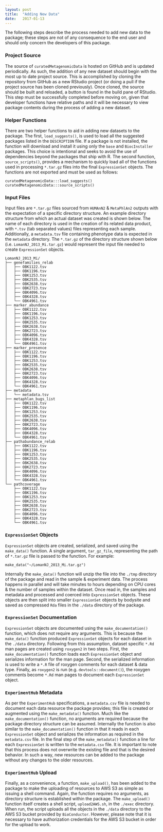 ```yaml
---
layout: post
title:  "Adding New Data"
date:   2017-01-13
---
```

The following steps describe the process needed to add new data to the package; these steps are not of any consequence to the end user and should only concern the developers of this package.

### Project Source

The source of `curatedMetagenomicData` is hosted on GitHub and is updated
periodically. As such, the addition of any new dataset should begin with the
most up to date project source. This is accomplished by cloning the repository
from GitHub as a new RStudio project (or doing a pull if the project source has
been cloned previously). Once cloned, the source should be built and reloaded, a
button is found in the build pane of RStudio. This step must be successfully
completed before moving on, given that developer functions have relative paths
and it will be necessary to view package contents during the process of adding a
new dataset.

### Helper Functions

There are two helper functions to aid in adding new datasets to the package. The
first, `load_suggests()`, is used to load all the suggested packages listed in
the `DESCRIPTION` file. If a package is not installed, the function will
download and install it using only the `base` and `BiocInstaller` packages. This
choice is intentional and seeks to avoid the use of dependencies beyond the
packages that ship with R. The second function, `source_scripts()`, provides a
mechanism to quickly load all of the functions used in processing `*.tar.gz`
files into the final `ExpressionSet` objects. The functions are not exported and
must be used as follows:

```
curatedMetagenomicData:::load_suggests()
curatedMetagenomicData:::source_scripts()
```

### Input Files

Input files are `*.tar.gz` files sourced from `HUMAnN2` & `MetaPhlAn2` outputs
with the expectation of a specific directory structure. An example directory
structure from which an actual dataset was created is shown below. The name of
each directory is used in the creation of its related data product, with `*.tsv`
(tab separated values) files representing each sample. Additionally, a
`metadata.tsv` file containing phenotype data is expected in the `metadata`
directory. The `*.tar.gz` of the directory structure shown below (i.e.
`LomanNJ_2013_Mi.tar.gz`) would represent the input file needed to create
`ExpressionSet` objects.

```
LomanNJ_2013_Mi/
├── genefamilies_relab
│   ├── OBK1122.tsv
│   ├── OBK1196.tsv
│   ├── OBK1253.tsv
│   ├── OBK2535.tsv
│   ├── OBK2638.tsv
│   ├── OBK2723.tsv
│   ├── OBK4096.tsv
│   ├── OBK4328.tsv
│   └── OBK4961.tsv
├── marker_abundance
│   ├── OBK1122.tsv
│   ├── OBK1196.tsv
│   ├── OBK1253.tsv
│   ├── OBK2535.tsv
│   ├── OBK2638.tsv
│   ├── OBK2723.tsv
│   ├── OBK4096.tsv
│   ├── OBK4328.tsv
│   └── OBK4961.tsv
├── marker_presence
│   ├── OBK1122.tsv
│   ├── OBK1196.tsv
│   ├── OBK1253.tsv
│   ├── OBK2535.tsv
│   ├── OBK2638.tsv
│   ├── OBK2723.tsv
│   ├── OBK4096.tsv
│   ├── OBK4328.tsv
│   └── OBK4961.tsv
├── metadata
│   └── metadata.tsv
├── metaphlan_bugs_list
│   ├── OBK1122.tsv
│   ├── OBK1196.tsv
│   ├── OBK1253.tsv
│   ├── OBK2535.tsv
│   ├── OBK2638.tsv
│   ├── OBK2723.tsv
│   ├── OBK4096.tsv
│   ├── OBK4328.tsv
│   └── OBK4961.tsv
├── pathabundance_relab
│   ├── OBK1122.tsv
│   ├── OBK1196.tsv
│   ├── OBK1253.tsv
│   ├── OBK2535.tsv
│   ├── OBK2638.tsv
│   ├── OBK2723.tsv
│   ├── OBK4096.tsv
│   ├── OBK4328.tsv
│   └── OBK4961.tsv
└── pathcoverage
    ├── OBK1122.tsv
    ├── OBK1196.tsv
    ├── OBK1253.tsv
    ├── OBK2535.tsv
    ├── OBK2638.tsv
    ├── OBK2723.tsv
    ├── OBK4096.tsv
    ├── OBK4328.tsv
    └── OBK4961.tsv
```

### `ExpressionSet` Objects

`ExpressionSet` objects are created, serialized, and saved using the `make_data()`
function. A single argument, `tar_gz_file`, representing the path of `*.tar.gz`
file is passed to the function. For example:

```
make_data("~/LomanNJ_2013_Mi.tar.gz")
```

Internally the `make_data()` function will unzip the file into the `./tmp`
directory of the package and read in the sample & experiment data. The process
happens in parallel and will take minutes to hours depending on CPU cores & the
number of samples within the dataset. Once read in, the samples and metadata and
processed and coerced into `ExpressionSet` objects. These objects are then split
into smaller `ExpressionSet` objects by bodysite and saved as compressed `Rda`
files in the `./data` directory of the package.

### `ExpressionSet` Documentation

`ExpressionSet` objects are documented using the `make_documentation()`
function, which does not require any arguments. This is because the
`make_data()` function produced `ExpressionSet` objects for each dataset in the
`./data` directory. Following from this assumption, dataset specific `*.Rd` man
pages are created using `roxygen2` in two steps. First, the
`make_documentation()` function loads each `ExpressionSet` object and serializes
information for the man page. Second, the serialized information is used to
write a `*.R` file of roxygen comments for each dataset & data type. Finally, as
`roxygen2` is run (e.g. `devtools::document()`), the roxygen comments become
`*.Rd` man pages to document each `ExpressionSet` object.

### `ExperimentHub` Metadata

As per the `ExperimentHub` specifications, a `metadata.csv` file is needed to
document each data resource the package provides; this file is created or
augmented using the `make_metadata()` function. Much like the
`make_documentation()` function, no arguments are required because the package
directory structure can be assumed. Internally the function is also similar to
the `make_documentation()` function in that it reads in each `ExpressionSet`
object and serializes the information as required in the `metadata.csv` file. In
the final step of the `make_metadata()` function a line for each `ExpressionSet`
is written to the `metadata.csv` file. It is important to note that this process
does not overwrite the existing file and that is the desired behavior. In such a
way, new resources can be added to the package without any changes to the older
resources.

### `ExperimentHub` Upload

Finally, as a convenience, a function, `make_upload()`, has been added to the
package to make the uploading of resources to AWS S3 as simple as issuing a
shell command. Again, the function requires no arguments, as directory structure
is established within the package. The `make_upload()` function itself creates a
shell script, `upload2AWS.sh`, in the `./exec` directory. When run, the script
uploads all the objects in the `./data` directory to the AWS S3 bucket provided
by `BioConductor`. However, please note that it is necessary to have
authorization credentials for the AWS S3 bucket in order for the upload to work.
